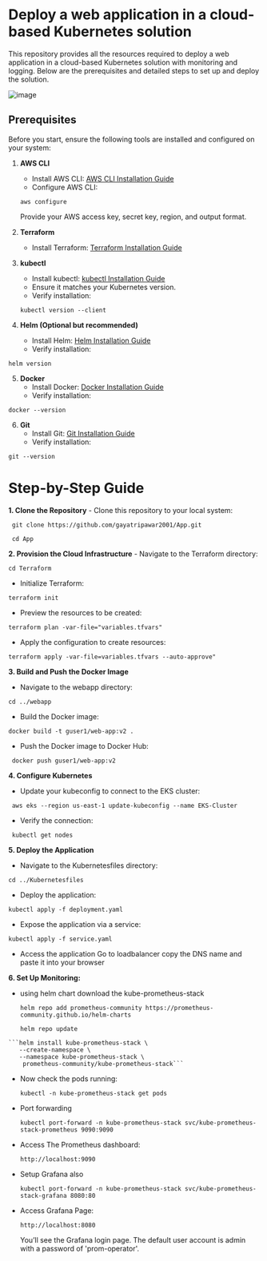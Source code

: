# Deploy a web application in a cloud-based Kubernetes solution

This repository provides all the resources required to deploy a web application in a cloud-based Kubernetes solution with monitoring and logging. Below are the prerequisites and detailed steps to set up and deploy the solution.

![image](https://github.com/user-attachments/assets/dd305d3a-680d-4205-b55e-4a2ce69e1f8f)

## Prerequisites
Before you start, ensure the following tools are installed and configured on your system:

1. **AWS CLI**
   - Install AWS CLI: [AWS CLI Installation Guide](https://docs.aws.amazon.com/cli/latest/userguide/install-cliv2.html)
   - Configure AWS CLI:
     
    ```
    aws configure
    ```
    Provide your AWS access key, secret key, region, and output format.
3. **Terraform**
   - Install Terraform: [Terraform Installation Guide](https://developer.hashicorp.com/terraform/tutorials/aws-get-started/install-cli)
4. **kubectl**
   - Install kubectl: [kubectl Installation Guide](https://kubernetes.io/docs/tasks/tools/install-kubectl/)
   - Ensure it matches your Kubernetes version.
   - Verify installation:
     
   ```
   kubectl version --client
   ```
6. **Helm (Optional but recommended)**
   - Install Helm: [Helm Installation Guide](https://helm.sh/docs/intro/install/)
   - Verify installation:
     
  ```
  helm version
  ```
5. **Docker**
   - Install Docker: [Docker Installation Guide](https://docs.docker.com/get-docker/)
   - Verify installation:
     
  ```
  docker --version
  ```
6. **Git**
   - Install Git: [Git Installation Guide](https://git-scm.com/book/en/v2/Getting-Started-Installing-Git)
   - Verify installation:
     
  ```
  git --version
  ```

# Step-by-Step Guide
**1. Clone the Repository**
    - Clone this repository to your local system: 

``` 
 git clone https://github.com/gayatripawar2001/App.git
```

```
 cd App
```

**2. Provision the Cloud Infrastructure**
    - Navigate to the Terraform directory:
    
```
cd Terraform
```

   - Initialize Terraform:
     
```
terraform init
```

   - Preview the resources to be created:
     
```
terraform plan -var-file="variables.tfvars"
```

   - Apply the configuration to create resources:
     
```
terraform apply -var-file=variables.tfvars --auto-approve"
```

**3. Build and Push the Docker Image**
   - Navigate to the webapp directory:
     
```
cd ../webapp
```

   - Build the Docker image:
     
```
docker build -t guser1/web-app:v2 .
```

   - Push the Docker image to Docker Hub:
     
```
 docker push guser1/web-app:v2
```

**4. Configure Kubernetes**
   - Update your kubeconfig to connect to the EKS cluster:
     
```
 aws eks --region us-east-1 update-kubeconfig --name EKS-Cluster
```

   - Verify the connection:
     
```
 kubectl get nodes
```

**5. Deploy the Application**
   - Navigate to the Kubernetesfiles directory:
     
```
cd ../Kubernetesfiles
```

   - Deploy the application:
     
```
kubectl apply -f deployment.yaml
```

   - Expose the application via a service:
     
```
kubectl apply -f service.yaml
```

   - Access the application Go to loadbalancer copy the DNS name and paste it into your browser
     

**6. Set Up Monitoring:**
   - using helm chart download the kube-prometheus-stack
     
     ```
     helm repo add prometheus-community https://prometheus-community.github.io/helm-charts
     ```

     ```
     helm repo update
     ```
     
    ```helm install kube-prometheus-stack \
       --create-namespace \
       --namespace kube-prometheus-stack \
        prometheus-community/kube-prometheus-stack```

   - Now check the pods running:
     
     ```
     kubectl -n kube-prometheus-stack get pods
     ```
     
   - Port forwarding
     
     ```
     kubectl port-forward -n kube-prometheus-stack svc/kube-prometheus-stack-prometheus 9090:9090
     ```

   - Access The Prometheus dashboard:

     ```
     http://localhost:9090
     ```

   - Setup Grafana also

     ```
     kubectl port-forward -n kube-prometheus-stack svc/kube-prometheus-stack-grafana 8080:80
     ```

   - Access Grafana Page:

     ```http://localhost:8080```
     
     You’ll see the Grafana login page. The default user account is admin with a password of 'prom-operator'.
     
